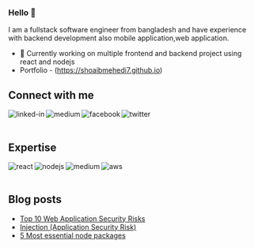 ### Hello 👋
I am a fullstack software engineer from bangladesh and have experience with backend development also mobile application,web application.

- 🔭 Currently working on multiple frontend and backend project using react and nodejs
- Portfolio - (https://shoaibmehedi7.github.io)

## Connect with me

[<img align="left" alt="linked-in" src="https://img.shields.io/badge/linkedin-%230077B5.svg?&style=for-the-badge&logo=linkedin&logoColor=white" />](https://www.linkedin.com/in/mdshoaibmehedi/)
[<img align="left" alt="medium" src="https://img.shields.io/badge/medium-%2312100E.svg?&style=for-the-badge&logo=medium&logoColor=white" />](https://medium.com/@shoaib.mehedi)
[<img align="left" alt="facebook" src="https://img.shields.io/badge/facebook-%231877F2.svg?&style=for-the-badge&logo=facebook&logoColor=white" />](https://www.facebook.com/mdshoaibmehedi/)
[<img align="left" alt="twitter" src="https://img.shields.io/badge/twitter-%231DA1F2.svg?&style=for-the-badge&logo=twitter&logoColor=white" />](https://twitter.com/mdshoaibmehedi)


<br>
<br>

## Expertise
<img align="left" alt="react" src="https://img.shields.io/badge/react%20-%2320232a.svg?&style=for-the-badge&logo=react&logoColor=%2361DAFB" />
<img align="left" alt="nodejs" src="https://img.shields.io/badge/node.js%20-%2343853D.svg?&style=for-the-badge&logo=node.js&logoColor=white" />
<img align="left" alt="medium" src="https://img.shields.io/badge/postgres-%23316192.svg?&style=for-the-badge&logo=postgresql&logoColor=white" />
<img align="left" alt="aws" src="https://img.shields.io/badge/Amazon%20AWS-%23232F3E?logo=amazon-aws&logoColor=white&style=for-the-badge" />

<br>
<br>


## Blog posts
<!-- BLOG-POST-LIST:START -->
- [Top 10 Web Application Security Risks](https://javascript.plainenglish.io/top-10-web-application-security-risks-997cb12efcb5)
- [Injection (Application Security Risk)](https://shoaib-mehedi.medium.com/injection-number-oneapplication-security-risk-bbd4506368a8)
- [5 Most essential node packages](https://shoaib-mehedi.medium.com/5-most-essential-node-packages-d406769e1f50)
<!-- BLOG-POST-LIST:END -->


